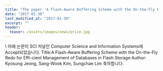 ```yaml
---
title: "The paper 'A Flash-Aware Buffering Scheme with the On-the-Fly Redo for Efficient Management of Databases in Flash Storage' has been accepted in Computer Science and Information Systems"
date: "2017-01-30"
last_modified_at: "2017-01-30"
excerpt: ""
header:
  teaser: /assets/images/news/prize.jpg
---
```

\\
아래 논문이 SCI 저널인 Computer Science and Information Systems에 Accept되었습니다. Title:A Flash-Aware Buffering Scheme with the On-the-Fly Redo for Effi-cient Management of Databases in Flash Storage Author: Kyosung Jeong, Sang-Wook Kim, Sungchae Lim 축하합니다.